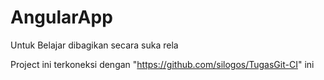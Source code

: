 # AngularApp
Untuk Belajar dibagikan secara suka rela

Project ini terkoneksi dengan "https://github.com/silogos/TugasGit-CI" ini
